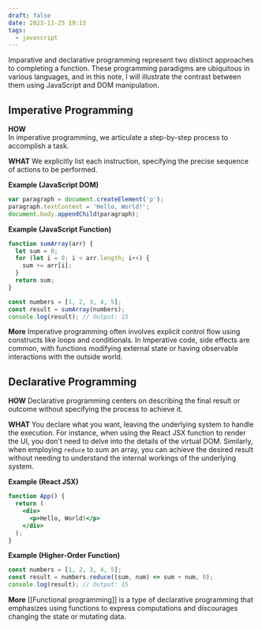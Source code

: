 ```yaml
---
draft: false
date: 2023-11-25 19:13
tags:
  - javascript
---
```


Imparative and declarative programming represent two distinct approaches to completing a function. These programming paradigms are ubiquitous in various languages, and in this note, I will illustrate the contrast between them using JavaScript and DOM manipulation.

## Imperative Programming

**HOW**  
In imperative programming, we articulate a step-by-step process to accomplish a task.

**WHAT**
We explicitly list each instruction, specifying the precise sequence of actions to be performed.

**Example (JavaScript DOM)**
```js
var paragraph = document.createElement('p');
paragraph.textContent = 'Hello, World!';
document.body.appendChild(paragraph);
```

**Example (JavaScript Function)**
```js
function sumArray(arr) {
  let sum = 0;
  for (let i = 0; i < arr.length; i++) {
    sum += arr[i];
  }
  return sum;
}

const numbers = [1, 2, 3, 4, 5];
const result = sumArray(numbers);
console.log(result); // Output: 15
```

**More**
Imperative programming often involves explicit control flow using constructs like loops and conditionals. In Imperative code, side effects are common, with functions modifying external state or having observable interactions with the outside world.

## Declarative Programming

**HOW**
Declarative programming centers on describing the final result or outcome without specifying the process to achieve it.

**WHAT**
You declare what you want, leaving the underlying system to handle the execution. For instance, when using the React JSX function to render the UI, you don't need to delve into the details of the virtual DOM. Similarly, when employing `reduce` to sum an array, you can achieve the desired result without needing to understand the internal workings of the underlying system.

**Example (React JSX)**
```jsx
function App() {
  return (
    <div>
      <p>Hello, World!</p>
    </div>
  );
}
```

**Example (Higher-Order Function)**
```js
const numbers = [1, 2, 3, 4, 5];
const result = numbers.reduce((sum, num) => sum + num, 0);
console.log(result); // Output: 15
```

**More**
[[Functional programming]] is a type of declarative programming that emphasizes using functions to express computations and discourages changing the state or mutating data.